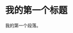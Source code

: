 # <!DOCTYPE html>
<html>
<head>
<meta charset="utf-8">
<title>菜鸟教程(runoob.com)</title>
</head>
<body>

<h1>我的第一个标题</h1>
<p>我的第一个段落。</p>

</body>
</html>
